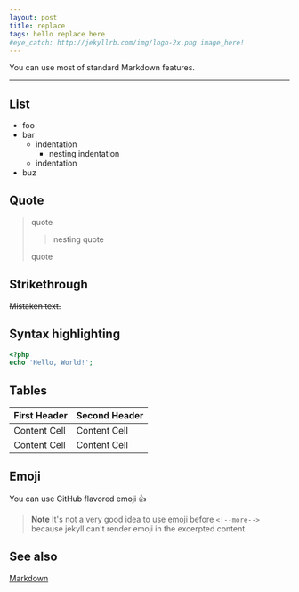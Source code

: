 ```yaml
---
layout: post
title: replace
tags: hello replace here
#eye_catch: http://jekyllrb.com/img/logo-2x.png image_here!
---
```


You can use most of standard Markdown features.

-----

## List

* foo
* bar
    * indentation
        * nesting indentation
    * indentation
* buz

<!--more-->

## Quote

> quote
>
> > nesting quote
>
> quote

## Strikethrough

~~Mistaken text.~~

## Syntax highlighting

```php
<?php
echo 'Hello, World!';
```


## Tables

First Header  | Second Header
------------- | -------------
Content Cell  | Content Cell
Content Cell  | Content Cell



## Emoji

You can use GitHub flavored emoji :+1:

> **Note**
> It's not a very good idea to use emoji before `<!--more-->` because jekyll can't render emoji in the excerpted content.

## See also

[Markdown](http://daringfireball.net/projects/markdown/syntax)


